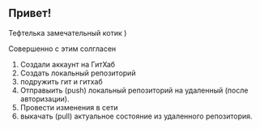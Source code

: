 ## Привет!

Тефтелька замечательный котик )

Совершенно с этим солгласен 


1. Создали аккаунт на ГитХаб
2. Создать локальный репозиторий 
3. подружить гит и гитхаб
4. Отправыить (push) локальный репозиторий на удаленный (после авторизации).
5. Провести изменения в сети
6. выкачать (pull) актуальное состояние из удаленного репозитория.